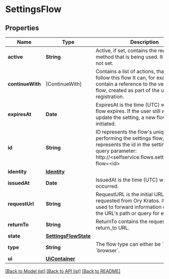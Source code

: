 # SettingsFlow

## Properties
Name | Type | Description | Notes
------------ | ------------- | ------------- | -------------
**active** | **String** | Active, if set, contains the registration method that is being used. It is initially not set. | [optional] 
**continueWith** | [ContinueWith] | Contains a list of actions, that could follow this flow  It can, for example, contain a reference to the verification flow, created as part of the user&#39;s registration. | [optional] 
**expiresAt** | **Date** | ExpiresAt is the time (UTC) when the flow expires. If the user still wishes to update the setting, a new flow has to be initiated. | 
**id** | **String** | ID represents the flow&#39;s unique ID. When performing the settings flow, this represents the id in the settings ui&#39;s query parameter: http://&lt;selfservice.flows.settings.ui_url&gt;?flow&#x3D;&lt;id&gt; | 
**identity** | [**Identity**](Identity.md) |  | 
**issuedAt** | **Date** | IssuedAt is the time (UTC) when the flow occurred. | 
**requestUrl** | **String** | RequestURL is the initial URL that was requested from Ory Kratos. It can be used to forward information contained in the URL&#39;s path or query for example. | 
**returnTo** | **String** | ReturnTo contains the requested return_to URL. | [optional] 
**state** | [**SettingsFlowState**](SettingsFlowState.md) |  | 
**type** | **String** | The flow type can either be &#x60;api&#x60; or &#x60;browser&#x60;. | 
**ui** | [**UiContainer**](UiContainer.md) |  | 

[[Back to Model list]](../README.md#documentation-for-models) [[Back to API list]](../README.md#documentation-for-api-endpoints) [[Back to README]](../README.md)


